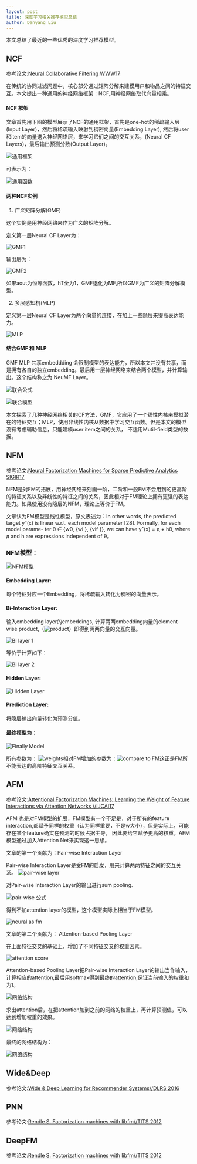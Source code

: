 ```yaml
---
layout: post
title: 深度学习相关推荐模型总结
author: Danyang Liu
---
```


本文总结了最近的一些优秀的深度学习推荐模型。

## NCF
参考论文:[Neural Collaborative Filtering WWW17](http://delivery.acm.org/10.1145/3060000/3052569/p173-he.pdf?ip=222.195.92.10&id=3052569&acc=ACTIVE%20SERVICE&key=BF85BBA5741FDC6E%2EA4F9C023AC60E700%2E4D4702B0C3E38B35%2E4D4702B0C3E38B35&CFID=1012100955&CFTOKEN=70448875&__acm__=1512137617_57c5de515118a2d2316771b5b5b43e37)

在传统的协同过滤问题中，核心部分通过矩阵分解来建模用户和物品之间的特征交互。本文提出一种通用的神经网络框架：NCF,用神经网络取代向量相乘。

#### NCF 框架

文章首先用下图的模型展示了NCF的通用框架，首先是one-hot的稀疏输入层(Input Layer)，然后将稀疏输入映射到稠密向量(Embedding Layer),
然后将user和item的向量送入神经网络层，来学习它们之间的交互关系，(Neural CF Layers)，最后输出预测分数(Output Layer)。

![通用框架](../images/alg/deep_rec/ncf/1.png)
 
 可表示为：
 
![通用函数](../images/alg/deep_rec/ncf/3.png)

#### 两种NCF实例

1. 广义矩阵分解(GMF)

这个实例是用神经网络来作为广义的矩阵分解。

定义第一层Neural CF Layer为：

![GMF1](../images/alg/deep_rec/ncf/4.png)

输出层为：

![GMF2](../images/alg/deep_rec/ncf/5.png)

如果aout为恒等函数，hT全为1，GMF退化为MF,所以GMF为广义的矩阵分解模型。

2. 多层感知机(MLP)

定义第一层Neural CF Layer为两个向量的连接，在加上一些隐层来提高表达能力。

![MLP](../images/alg/deep_rec/ncf/6.png)

#### 结合GMF 和 MLP

GMF MLP 共享embeddding 会限制模型的表达能力，所以本文并没有共享，而是拥有各自的独立embedding。最后用一层神经网络来结合两个模型，并计算输出。这个结构称之为 NeuMF Layer。


![联合公式](../images/alg/deep_rec/ncf/7.png)


![联合模型](../images/alg/deep_rec/ncf/2.png)

本文探索了几种神经网络相关的CF方法，GMF，它应用了一个线性内核来模拟潜在的特征交互；MLP，使用非线性内核从数据中学习交互函数。但是本文的模型没有考虑辅助信息，只能建模user item之间的关系，
不适用Mutil-field类型的数据。

## NFM
参考论文:[Neural Factorization Machines for Sparse Predictive Analytics SIGIR17](http://www.comp.nus.edu.sg/~xiangnan/papers/sigir17-nfm.pdf)

NFM是对FM的拓展，用神经网络来刻画一阶，二阶和一般FM不会用到的更高阶的特征关系以及非线性的特征之间的关系，因此相对于FM理论上拥有更强的表达能力。如果使用没有隐层的NFM，理论上等价于FM。

文章认为FM模型是线性模型，原文表述为：In other words, the predicted target yˆ(x) is linear w.r.t. each model parameter [28]. Formally, for each model parame- ter θ ∈ {w0, {wi }, {vif }}, we can have yˆ(x) = д + hθ, where д and h are expressions independent of θ。

### NFM模型：

![NFM模型](../images/alg/deep_rec/nfm/1.png)

#### Embedding Layer:
每个特征对应一个Embedding，将稀疏输入转化为稠密的向量表示。

#### Bi-Interaction Layer:

输入embedding layer的embeddings, 计算两两embedding向量的element-wise product,（![product](../images/alg/deep_rec/nfm/4.png)）即得到两两向量的交互向量。

![BI layer 1](../images/alg/deep_rec/nfm/2.png)

等价于计算如下：

![BI layer 2](../images/alg/deep_rec/nfm/3.png)

#### Hidden Layer:

![Hidden Layer](../images/alg/deep_rec/nfm/5.png)

#### Prediction Layer:

将隐层输出向量转化为预测分值。

#### 最终模型为：

![Finally Model](../images/alg/deep_rec/nfm/6.png)

所有参数为：
![weights](../images/alg/deep_rec/nfm/7.png)相对FM增加的参数为：![compare to FM](../images/alg/deep_rec/nfm/8.png)这正是FM所不能表达的高阶特征交互关系。


## AFM
参考论文:[Attentional Factorization Machines: Learning the Weight of Feature Interactions via Attention Networks //IJCAI17](http://www.arxiv.org/pdf/1708.04617.pdf)

AFM 也是对FM模型的扩展，FM模型有一个不足是，对于所有的feature interaction,都赋予同样的权重（认为同样重要，不是w大小），但是实际上，可能存在某个feature确实在预测的时候占据主导，
因此要给它赋予更高的权重，AFM模型通过加入Attention Net来实现这一思想。

文章的第一个贡献为：Pair-wise Interaction Layer

Pair-wise Interaction Layer是受FM的启发，用来计算两两特征之间的交互关系。
![pair-wise layer](../images/alg/deep_rec/afm/3.png)

对Pair-wise Interaction Layer的输出进行sum pooling.

![pair-wise 公式](../images/alg/deep_rec/afm/5.png)

得到不加attention layer的模型，这个模型实际上相当于FM模型。

![neural as fm](../images/alg/deep_rec/afm/4.png)

文章的第二个贡献为： Attention-based Pooling Layer

在上面特征交叉的基础上，增加了不同特征交叉的权重因素。

![attention score](../images/alg/deep_rec/afm/6.png)

Attention-based Pooling Layer把Pair-wise Interaction Layer的输出当作输入，计算相应的attention,最后用softmax得到最终的attention,保证当前输入的权重和为1。

![网络结构](../images/alg/deep_rec/afm/7.png)

求出attention后，在把attention加到之前的网络的权重上，再计算预测值，可以达到增加权重的效果。

![网络结构](../images/alg/deep_rec/afm/8.png)

最终的网络结构为：

![网络结构](../images/alg/deep_rec/afm/1.png)



## Wide&Deep
参考论文:[Wide & Deep Learning for Recommender Systems//DLRS 2016](https://arxiv.org/abs/1606.07792)



## PNN
参考论文:[Rendle S. Factorization machines with libfm//TITS 2012](https://dl.acm.org/citation.cfm?id=2168771)

## DeepFM
参考论文:[Rendle S. Factorization machines with libfm//TITS 2012](https://dl.acm.org/citation.cfm?id=2168771)

